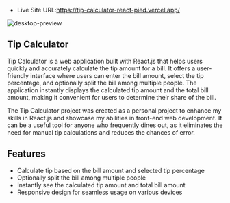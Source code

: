 - Live Site URL:https://tip-calculator-react-pied.vercel.app/

  
![desktop-preview](https://github.com/Abashidzeofficial/Tip-calculator-react/assets/114133338/8a95b921-959a-48ff-9490-451070f3d195)

## Tip Calculator
Tip Calculator is a web application built with React.js that helps users quickly and accurately calculate the tip amount for a bill. It offers a user-friendly interface where users can enter the bill amount, select the tip percentage, and optionally split the bill among multiple people. The application instantly displays the calculated tip amount and the total bill amount, making it convenient for users to determine their share of the bill.

The Tip Calculator project was created as a personal project to enhance my skills in React.js and showcase my abilities in front-end web development. It can be a useful tool for anyone who frequently dines out, as it eliminates the need for manual tip calculations and reduces the chances of error.

## Features
- Calculate tip based on the bill amount and selected tip percentage
- Optionally split the bill among multiple people
- Instantly see the calculated tip amount and total bill amount
- Responsive design for seamless usage on various devices
